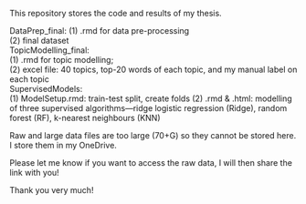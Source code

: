 This repository stores the code and results of my thesis.  

DataPrep_final: 
  (1) .rmd for data pre-processing   
  (2) final dataset  
TopicModelling_final:   
  (1) .rmd for topic modelling;   
  (2) excel file: 40 topics, top-20 words of each topic, and my manual label on each topic  
SupervisedModels:    
  (1) ModelSetup.rmd: train-test split, create folds
  (2) .rmd & .html: modelling of three supervised algorithms—ridge logistic regression (Ridge), random forest (RF), k-nearest neighbours (KNN)   

Raw and large data files are too large (70+G) so they cannot be stored here. I store them in my OneDrive.  

Please let me know if you want to access the raw data, I will then share the link with you!  

Thank you very much!

